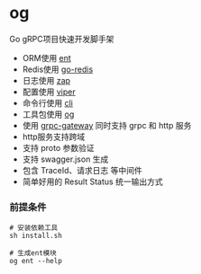 # og

Go gRPC项目快速开发脚手架

- ORM使用 [ent](https://github.com/ent/ent)
- Redis使用 [go-redis](https://github.com/redis/go-redis)
- 日志使用 [zap](https://github.com/uber-go/zap)
- 配置使用 [viper](https://github.com/spf13/viper)
- 命令行使用 [cli](https://github.com/urfave/cli)
- 工具包使用 [og](https://github.com/noble-gase/ne)
- 使用 [grpc-gateway](https://github.com/grpc-ecosystem/grpc-gateway) 同时支持 grpc 和 http 服务
- http服务支持跨域
- 支持 proto 参数验证
- 支持 swagger.json 生成
- 包含 TraceId、请求日志 等中间件
- 简单好用的 Result Status 统一输出方式

### 前提条件

```shell
# 安装依赖工具
sh install.sh

# 生成ent模块
og ent --help
```
